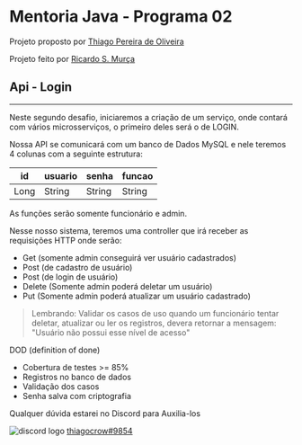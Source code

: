 <h1> Mentoria Java - Programa 02 </h1>

 Projeto proposto por [Thiago Pereira de Oliveira](https://github.com/thiagop-o) 
 
 Projeto feito por [Ricardo S. Murça](https://github.com/richardsm1) 


<h2> Api - Login </h2>

<hr/>

<p>Neste segundo desafio, iniciaremos a criação de um serviço, onde contará com vários microsserviços, o primeiro deles será o de LOGIN. 

Nossa API se comunicará com um banco de Dados MySQL e nele teremos 4 colunas com a seguinte estrutura:</p>

id        | usuario | senha  | funcao |
--------- | ------- | ------ | ------ | 
Long      | String  | String | String |

<p>As funções serão somente funcionário e admin.

Nesse nosso sistema, teremos uma controller que irá receber as requisições HTTP onde serão:</p>

- Get (somente admin conseguirá ver usuário cadastrados)
- Post (de cadastro de usuário)
- Post (de login de usuário)
- Delete (Somente admin poderá deletar um usuário)
- Put (Somente admin poderá atualizar um usuário cadastrado)

> <p>Lembrando: Validar os casos de uso quando um funcionário tentar deletar, atualizar ou ler os registros, devera retornar a mensagem: "Usuário não possui esse nível de acesso"<p>

<p>DOD (definition of done) </p>

- Cobertura de testes >= 85%
- Registros no banco de dados
- Validação dos casos
- Senha salva com criptografia 

<p>Qualquer dúvida estarei no Discord para Auxilia-los</p>

![discord logo](https://img.icons8.com/office/16/000000/discord-logo.png)  [thiagocrow#9854](https://discordapp.com/users/412300823234609153)
